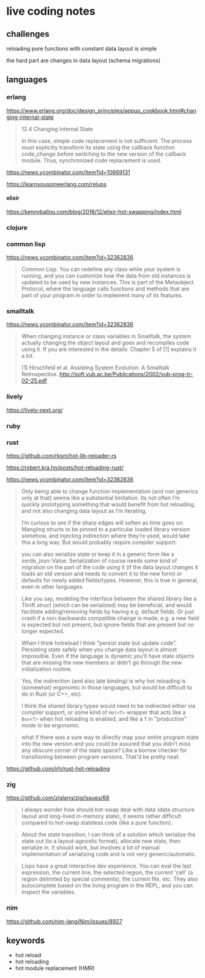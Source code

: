# live coding notes

## challenges

reloading pure functions with constant data layout is simple

the hard part are changes in data layout (schema migrations)

## languages

### erlang

https://www.erlang.org/doc/design_principles/appup_cookbook.html#changing-internal-state

> 12.4  Changing Internal State
>
> In this case, simple code replacement is not sufficient. The process must explicitly transform its state using the callback function code_change before switching to the new version of the callback module. Thus, synchronized code replacement is used.

https://news.ycombinator.com/item?id=10669131

https://learnyousomeerlang.com/relups

#### elixir

https://kennyballou.com/blog/2016/12/elixir-hot-swapping/index.html

### clojure

### common lisp

https://news.ycombinator.com/item?id=32362836

> Common Lisp. You can redefine any class while your system is running, and you can customize how the data from old instances is updated to be used by new instances. This is part of the Metaobject Protocol, where the language calls functions and methods that are part of your program in order to implement many of its features.

### smalltalk

https://news.ycombinator.com/item?id=32362836

> When changing instance or class variables in Smalltalk, the system actually changing the object layout and goes and recompiles code using it. If you are interested in the details: Chapter 5 of [1] explains it a bit.
>
> [1] Hirschfeld et al. Assisting System Evolution: A Smalltalk Retrospective.
http://soft.vub.ac.be/Publications/2002/vub-prog-tr-02-25.pdf

### lively

https://lively-next.org/

### ruby

### rust

https://github.com/rksm/hot-lib-reloader-rs

https://robert.kra.hn/posts/hot-reloading-rust/

https://news.ycombinator.com/item?id=32362836

> Only being able to change function implementation (and non generics only at that) seems like a substantial limitation. Its not often I’m quickly prototyping something that would benefit from hot reloading, and not also changing data layout as I’m iterating.
>
> I’m curious to see if the sharp edges will soften as time goes on. Mangling structs to be pinned to a particular loaded library version somehow, and injecting indirection where they’re used, would take this a long way. But would probably require compiler support.

> you can also serialize state or keep it in a generic form like a serde_json::Value. Serialization of course needs some kind of migration on the part of the code using it (if the data layout changes it loads an old version and needs to convert it to the new form) or defaults for newly added fields/types. However, this is true in general, even in other languages.

> Like you say, modeling the interface between the shared library like a Thrift struct (which can be serialized) may be beneficial, and would facilitate adding/removing fields by having e.g. default fields. Or just crash if a non-backwards compatible change is made, e.g. a new field is expected but not present, but ignore fields that are present but no longer expected.

> When I think hotreload I think “persist state but update code”. Persisting state safely when you change data layout is almost impossible. Even if the language is dynamic you’ll have stale objects that are missing the new members or didn’t go through the new initialization routine.

> Yes, the indirection (and also late binding) is why hot reloading is (somewhat) ergonomic in those languages, but would be difficult to do in Rust (or C++, etc).
>
> I think the shared library types would need to be indirected either via compiler support, or some kind of `Hot<T>` wrapper that acts like a `Box<T>` when hot reloading is enabled, and like a `T` in "production" mode to be ergonomic.

> what if there was a sure way to directly map your entire program state into the new version and you could be assured that you didn't miss any obscure corner of the state space? Like a borrow checker for transitioning between program versions. That'd be pretty neat.

https://github.com/irh/rust-hot-reloading

### zig

https://github.com/ziglang/zig/issues/68

> I always wonder how should hot-swap deal with data (data structure layout and long-lived in-memory state), it seems rather difficult compared to hot-swap stateless code (like a pure function).

> About the state transition, I can think of a solution which serialize the state out (to a layout-agnostic format), allocate new state, then serialize in. It should work, but involves a lot of manual implementation of serializing code and is not very generic/automatic.

> Lisps have a great interactive dev experience. You can eval the last expression, the current line, the selected region, the current 'cell' (a region delimited by special comments), the current file, etc. They also autocomplete based on the living program in the REPL, and you can inspect the variables.

### nim

https://github.com/nim-lang/Nim/issues/8927

## keywords

- hot reload
- hot reloading
- hot module replacement (HMR)
